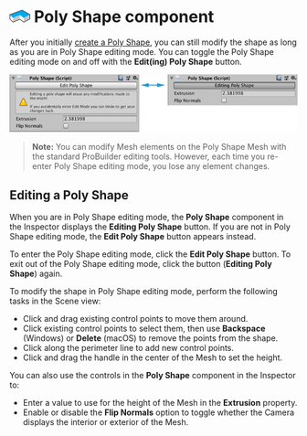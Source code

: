 # ![Poly Shape Tool icon](images/icons/NewPolyShape.png) Poly Shape component

After you initially [create a Poly Shape](workflow-create-polyshape.md), you can still modify the shape as long as you are in Poly Shape editing mode. You can toggle the Poly Shape editing mode on and off with the **Edit(ing) Poly Shape** button.



![Toggle editing mode on and off](images/Experimental_PolyShapeInspector.png)



> **Note:** You can modify Mesh elements on the Poly Shape Mesh with the standard ProBuilder editing tools. However, each time you re-enter Poly Shape editing mode, you lose any element changes.



## Editing a Poly Shape

When you are in Poly Shape editing mode, the **Poly Shape** component in the Inspector displays the **Editing Poly Shape** button. If you are not in Poly Shape editing mode, the **Edit Poly Shape** button appears instead.

To enter the Poly Shape editing mode, click the **Edit Poly Shape** button. To exit out of the Poly Shape editing mode, click the button (**Editing Poly Shape**) again.

To modify the shape in Poly Shape editing mode, perform the following tasks in the Scene view:

- Click and drag existing control points to move them around.
- Click existing control points to select them, then use **Backspace** (Windows) or **Delete** (macOS) to remove the points from the shape.
- Click along the perimeter line to add new control points.
- Click and drag the handle in the center of the Mesh to set the height.

You can also use the controls in the **Poly Shape** component in the Inspector to:

- Enter a value to use for the height of the Mesh in the **Extrusion** property.
- Enable or disable the **Flip Normals** option to toggle whether the Camera displays the interior or exterior of the Mesh.

